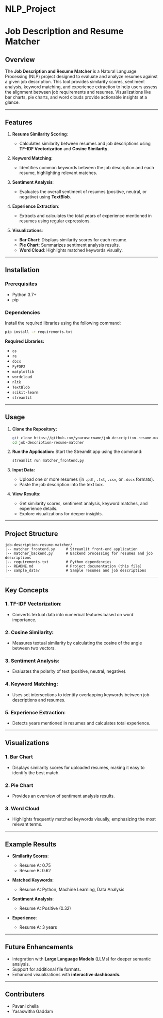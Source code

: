 # NLP_Project
# Job Description and Resume Matcher

## Overview

The **Job Description and Resume Matcher** is a Natural Language Processing (NLP) project designed to evaluate and analyze resumes against a given job description. This tool provides similarity scores, sentiment analysis, keyword matching, and experience extraction to help users assess the alignment between job requirements and resumes. Visualizations like bar charts, pie charts, and word clouds provide actionable insights at a glance.

---

## Features

1. **Resume Similarity Scoring**:

   - Calculates similarity between resumes and job descriptions using **TF-IDF Vectorization** and **Cosine Similarity**.

2. **Keyword Matching**:

   - Identifies common keywords between the job description and each resume, highlighting relevant matches.

3. **Sentiment Analysis**:

   - Evaluates the overall sentiment of resumes (positive, neutral, or negative) using **TextBlob**.

4. **Experience Extraction**:

   - Extracts and calculates the total years of experience mentioned in resumes using regular expressions.

5. **Visualizations**:

   - **Bar Chart**: Displays similarity scores for each resume.
   - **Pie Chart**: Summarizes sentiment analysis results.
   - **Word Cloud**: Highlights matched keywords visually.

---

## Installation

### Prerequisites

- Python 3.7+
- pip

### Dependencies

Install the required libraries using the following command:

```bash
pip install -r requirements.txt
```

**Required Libraries:**

- `os`
- `re`
- `docx`
- `PyPDF2`
- `matplotlib`
- `wordcloud`
- `nltk`
- `TextBlob`
- `scikit-learn`
- `streamlit`

---

## Usage

1. **Clone the Repository:**

   ```bash
   git clone https://github.com/yourusername/job-description-resume-matcher.git
   cd job-description-resume-matcher
   ```

2. **Run the Application:** Start the Streamlit app using the command:

   ```bash
   streamlit run matcher_frontend.py
   ```

3. **Input Data:**

   - Upload one or more resumes (in `.pdf`, `.txt`, `.csv`, or `.docx` formats).
   - Paste the job description into the text box.

4. **View Results:**

   - Get similarity scores, sentiment analysis, keyword matches, and experience details.
   - Explore visualizations for deeper insights.

---

## Project Structure

```
job-description-resume-matcher/
|-- matcher_frontend.py     # Streamlit front-end application
|-- matcher_backend.py      # Backend processing for resumes and job descriptions
|-- requirements.txt        # Python dependencies
|-- README.md               # Project documentation (this file)
|-- sample_data/            # Sample resumes and job descriptions
```

---

## Key Concepts

### 1. **TF-IDF Vectorization**:

- Converts textual data into numerical features based on word importance.

### 2. **Cosine Similarity**:

- Measures textual similarity by calculating the cosine of the angle between two vectors.

### 3. **Sentiment Analysis**:

- Evaluates the polarity of text (positive, neutral, negative).

### 4. **Keyword Matching**:

- Uses set intersections to identify overlapping keywords between job descriptions and resumes.

### 5. **Experience Extraction**:

- Detects years mentioned in resumes and calculates total experience.

---

## Visualizations

### 1. **Bar Chart**

- Displays similarity scores for uploaded resumes, making it easy to identify the best match.

### 2. **Pie Chart**

- Provides an overview of sentiment analysis results.

### 3. **Word Cloud**

- Highlights frequently matched keywords visually, emphasizing the most relevant terms.

---

## Example Results

- **Similarity Scores**:

  - Resume A: 0.75
  - Resume B: 0.62

- **Matched Keywords**:

  - Resume A: Python, Machine Learning, Data Analysis

- **Sentiment Analysis**:

  - Resume A: Positive (0.32)

- **Experience**:

  - Resume A: 3 years

---

## Future Enhancements

- Integration with **Large Language Models** (LLMs) for deeper semantic analysis.
- Support for additional file formats.
- Enhanced visualizations with **interactive dashboards**.
---

## Contributers

- Pavani chella
- Yasaswitha Gaddam

